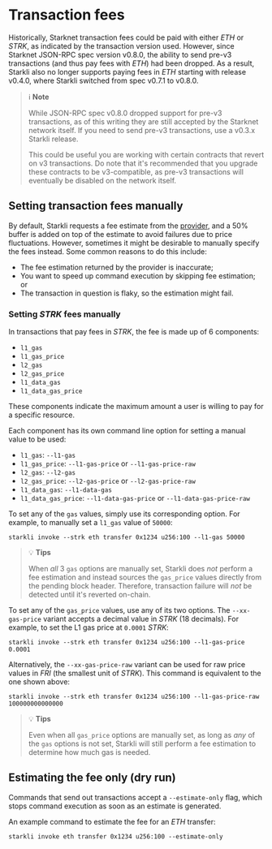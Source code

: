 # Transaction fees

Historically, Starknet transaction fees could be paid with either _ETH_ or _STRK_, as indicated by the transaction version used. However, since Starknet JSON-RPC spec version v0.8.0, the ability to send pre-v3 transactions (and thus pay fees with _ETH_) had been dropped. As a result, Starkli also no longer supports paying fees in _ETH_ starting with release v0.4.0, where Starkli switched from spec v0.7.1 to v0.8.0.

> ℹ️ **Note**
>
> While JSON-RPC spec v0.8.0 dropped support for pre-v3 transactions, as of this writing they are still accepted by the Starknet network itself. If you need to send pre-v3 transactions, use a v0.3.x Starkli release.
>
> This could be useful you are working with certain contracts that revert on v3 transactions. Do note that it's recommended that you upgrade these contracts to be v3-compatible, as pre-v3 transactions will eventually be disabled on the network itself.

## Setting transaction fees manually

By default, Starkli requests a fee estimate from the [provider](./providers.md), and a 50% buffer is added on top of the estimate to avoid failures due to price fluctuations. However, sometimes it might be desirable to manually specify the fees instead. Some common reasons to do this include:

- The fee estimation returned by the provider is inaccurate;
- You want to speed up command execution by skipping fee estimation; or
- The transaction in question is flaky, so the estimation might fail.

### Setting _STRK_ fees manually

In transactions that pay fees in _STRK_, the fee is made up of 6 components:

- `l1_gas`
- `l1_gas_price`
- `l2_gas`
- `l2_gas_price`
- `l1_data_gas`
- `l1_data_gas_price`

These components indicate the maximum amount a user is willing to pay for a specific resource.

Each component has its own command line option for setting a manual value to be used:

- `l1_gas`: `--l1-gas`
- `l1_gas_price`: `--l1-gas-price` or `--l1-gas-price-raw`
- `l2_gas`: `--l2-gas`
- `l2_gas_price`: `--l2-gas-price` or `--l2-gas-price-raw`
- `l1_data_gas`: `--l1-data-gas`
- `l1_data_gas_price`: `--l1-data-gas-price` or `--l1-data-gas-price-raw`

To set any of the `gas` values, simply use its corresponding option. For example, to manually set a `l1_gas` value of `50000`:

```console
starkli invoke --strk eth transfer 0x1234 u256:100 --l1-gas 50000
```

> 💡 **Tips**
>
> When _all_ 3 `gas` options are manually set, Starkli does _not_ perform a fee estimation and instead sources the `gas_price` values directly from the pending block header. Therefore, transaction failure will _not_ be detected until it's reverted on-chain.

To set any of the `gas_price` values, use any of its two options. The `--xx-gas-price` variant accepts a decimal value in _STRK_ (18 decimals). For example, to set the L1 gas price at `0.0001` _STRK_:

```console
starkli invoke --strk eth transfer 0x1234 u256:100 --l1-gas-price 0.0001
```

Alternatively, the `‐‐xx-gas-price-raw` variant can be used for raw price values in _FRI_ (the smallest unit of _STRK_). This command is equivalent to the one shown above:

```console
starkli invoke --strk eth transfer 0x1234 u256:100 --l1-gas-price-raw 100000000000000
```

> 💡 **Tips**
>
> Even when all `gas_price` options are manually set, as long as _any_ of the `gas` options is not set, Starkli will still perform a fee estimation to determine how much gas is needed.

## Estimating the fee only (dry run)

Commands that send out transactions accept a `--estimate-only` flag, which stops command execution as soon as an estimate is generated.

An example command to estimate the fee for an _ETH_ transfer:

```console
starkli invoke eth transfer 0x1234 u256:100 --estimate-only
```
